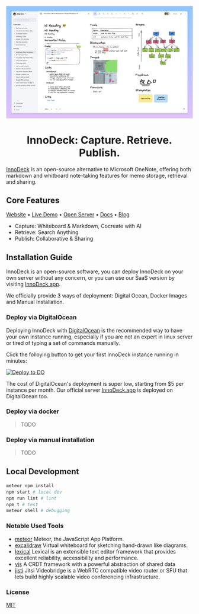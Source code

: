 <div align="center" style="display:flex;flex-direction:column;">
  <a href="https://InnoDeck.app" target="_blank">
    <img src="./public/images/preview.png" alt="InnoDeck Logo" />
  </a>
</div>

<h1 align="center">InnoDeck: Capture. Retrieve. Publish.</h3>

[InnoDeck](https://InnoDeck.app) is an open-source alternative to Microsoft OneNote, offering both markdown and whitboard note-taking features for memo storage, retrieval and sharing.

## Core Features

[Website](https://InnoDeck.app) • [Live Demo](https://InnoDeck.app) • [Open Server](https://InnoDeck.app) • [Docs](https://InnoDeck.app/docs) • [Blog](https://InnoDeck.app/blog)

- Capture: Whiteboard & Markdown, Cocreate with AI
- Retrieve: Search Anything
- Publish: Collaborative & Sharing

## Installation Guide

InnoDeck is an open-source software, you can deploy InnoDeck on your own server without any concern, or you can use our SaaS version by visiting [InnoDeck.app](https://InnoDeck.app).

We officially provide 3 ways of deployment: Digital Ocean, Docker Images and Manual Installation.

### Deploy via DigitalOcean

Deploying InnoDeck with [DigitalOcean](digitalocean.com) is the recommended way to have your own instance running, especially if you are not an expert in linux server or tired of typing a set of commands manually.

Click the folloying button to get your first InnoDeck instance running in minutes:

<p>
  <a href="https://cloud.digitalocean.com/apps/new?repo=https://github.com/InnoDeck/InnoDeck/tree/main" target="_blank">
  <img src="https://www.deploytodo.com/do-btn-blue.svg" alt="Deploy to DO">
  </a>
</p>

The cost of DigitalOcean's deployment is super low, starting from $5 per instance per month. Our official server [InnoDeck.app](https://InnoDeck.app) is deployed on DigitalOcean too.

### Deploy via docker

> TODO

### Deploy via manual installation

> TODO

## Local Development

```bash
meteor npm install
npm start # local dev
npm run lint # lint
npm t # test
meteor shell # debugging
```

### Notable Used Tools

- [meteor](https://github.com/meteor/meteor) Meteor, the JavaScript App Platform.
- [excalidraw](https://github.com/excalidraw/excalidraw) Virtual whiteboard for sketching hand-drawn like diagrams.
- [lexical](https://github.com/facebook/lexical) Lexical is an extensible text editor framework that provides excellent reliability, accessibility and performance.
- [yjs](https://github.com/yjs/yjs) A CRDT framework with a powerful abstraction of shared data
- [jisti](https://github.com/jitsi) Jitsi Videobridge is a WebRTC compatible video router or SFU that lets build highly scalable video conferencing infrastructure.

### License

[MIT](./LICENSE)
